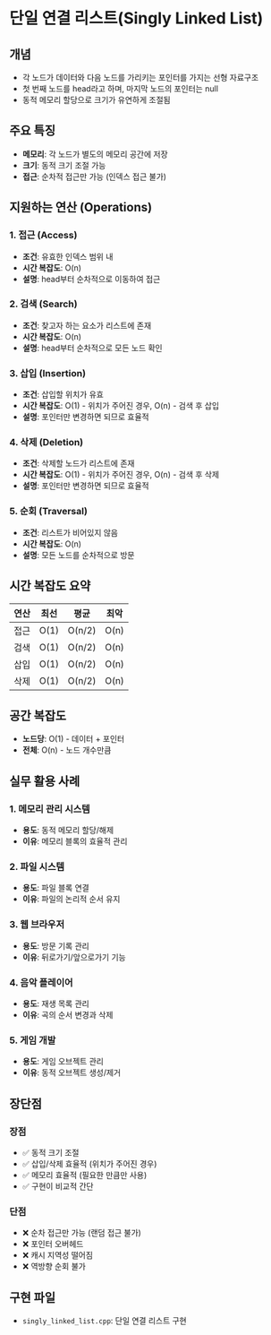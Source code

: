 # 단일 연결 리스트(Singly Linked List)

## 개념
- 각 노드가 데이터와 다음 노드를 가리키는 포인터를 가지는 선형 자료구조
- 첫 번째 노드를 head라고 하며, 마지막 노드의 포인터는 null
- 동적 메모리 할당으로 크기가 유연하게 조절됨

## 주요 특징
- **메모리**: 각 노드가 별도의 메모리 공간에 저장
- **크기**: 동적 크기 조절 가능
- **접근**: 순차적 접근만 가능 (인덱스 접근 불가)

## 지원하는 연산 (Operations)

### 1. 접근 (Access)
- **조건**: 유효한 인덱스 범위 내
- **시간 복잡도**: O(n)
- **설명**: head부터 순차적으로 이동하여 접근

### 2. 검색 (Search)
- **조건**: 찾고자 하는 요소가 리스트에 존재
- **시간 복잡도**: O(n)
- **설명**: head부터 순차적으로 모든 노드 확인

### 3. 삽입 (Insertion)
- **조건**: 삽입할 위치가 유효
- **시간 복잡도**: O(1) - 위치가 주어진 경우, O(n) - 검색 후 삽입
- **설명**: 포인터만 변경하면 되므로 효율적

### 4. 삭제 (Deletion)
- **조건**: 삭제할 노드가 리스트에 존재
- **시간 복잡도**: O(1) - 위치가 주어진 경우, O(n) - 검색 후 삭제
- **설명**: 포인터만 변경하면 되므로 효율적

### 5. 순회 (Traversal)
- **조건**: 리스트가 비어있지 않음
- **시간 복잡도**: O(n)
- **설명**: 모든 노드를 순차적으로 방문

## 시간 복잡도 요약
| 연산 | 최선 | 평균 | 최악 |
|------|------|------|------|
| 접근 | O(1) | O(n/2) | O(n) |
| 검색 | O(1) | O(n/2) | O(n) |
| 삽입 | O(1) | O(n/2) | O(n) |
| 삭제 | O(1) | O(n/2) | O(n) |

## 공간 복잡도
- **노드당**: O(1) - 데이터 + 포인터
- **전체**: O(n) - 노드 개수만큼

## 실무 활용 사례

### 1. 메모리 관리 시스템
- **용도**: 동적 메모리 할당/해제
- **이유**: 메모리 블록의 효율적 관리

### 2. 파일 시스템
- **용도**: 파일 블록 연결
- **이유**: 파일의 논리적 순서 유지

### 3. 웹 브라우저
- **용도**: 방문 기록 관리
- **이유**: 뒤로가기/앞으로가기 기능

### 4. 음악 플레이어
- **용도**: 재생 목록 관리
- **이유**: 곡의 순서 변경과 삭제

### 5. 게임 개발
- **용도**: 게임 오브젝트 관리
- **이유**: 동적 오브젝트 생성/제거

## 장단점

### 장점
- ✅ 동적 크기 조절
- ✅ 삽입/삭제 효율적 (위치가 주어진 경우)
- ✅ 메모리 효율적 (필요한 만큼만 사용)
- ✅ 구현이 비교적 간단

### 단점
- ❌ 순차 접근만 가능 (랜덤 접근 불가)
- ❌ 포인터 오버헤드
- ❌ 캐시 지역성 떨어짐
- ❌ 역방향 순회 불가

## 구현 파일
- `singly_linked_list.cpp`: 단일 연결 리스트 구현 